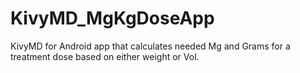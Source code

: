 # KivyMD_MgKgDoseApp
KivyMD for Android app that calculates needed Mg and Grams for a treatment dose based on either weight or Vol.
